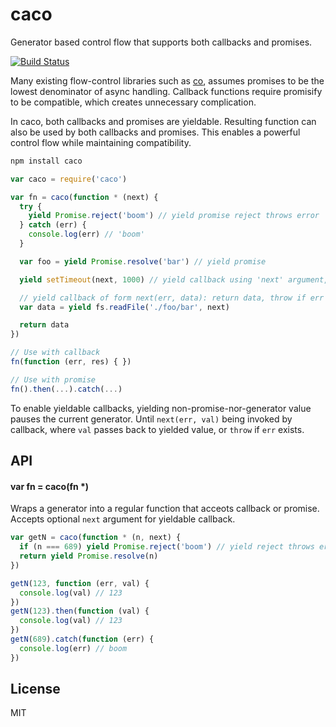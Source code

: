 # caco

Generator based control flow that supports both callbacks and promises.

[![Build Status](https://travis-ci.org/cshum/caco.svg?branch=master)](https://travis-ci.org/cshum/caco)

Many existing flow-control libraries such as [co](https://github.com/tj/co), assumes promises to be the lowest denominator of async handling.
Callback functions require promisify to be compatible, which creates unnecessary complication. 

In caco, both callbacks and promises are yieldable.
Resulting function can also be used by both callbacks and promises.
This enables a powerful control flow while maintaining compatibility.

```bash
npm install caco
```

```js
var caco = require('caco')

var fn = caco(function * (next) {
  try {
    yield Promise.reject('boom') // yield promise reject throws error
  } catch (err) {
    console.log(err) // 'boom'
  }

  var foo = yield Promise.resolve('bar') // yield promise

  yield setTimeout(next, 1000) // yield callback using 'next' argument, delay 1 second

  // yield callback of form next(err, data): return data, throw if err exists
  var data = yield fs.readFile('./foo/bar', next) 

  return data
})

// Use with callback
fn(function (err, res) { })

// Use with promise
fn().then(...).catch(...)
```

To enable yieldable callbacks, yielding non-promise-nor-generator value pauses the current generator. 
Until `next(err, val)` being invoked by callback, 
where `val` passes back to yielded value, or `throw` if `err` exists.

## API

#### var fn = caco(fn *)

Wraps a generator into a regular function that acceots callback or promise.
Accepts optional `next` argument for yieldable callback.

```js
var getN = caco(function * (n, next) {
  if (n === 689) yield Promise.reject('boom') // yield reject throws error
  return yield Promise.resolve(n)
})

getN(123, function (err, val) {
  console.log(val) // 123
})
getN(123).then(function (val) {
  console.log(val) // 123
})
getN(689).catch(function (err) {
  console.log(err) // boom
})
```

## License

MIT
